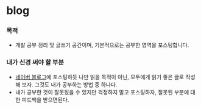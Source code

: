 # blog

### 목적

- 개발 공부 정리 및 글쓰기 공간이며, 기본적으로는 공부한 영역을 포스팅합니다.

### 내가 신경 써야 할 부분

- [네이버 블로그](http://blog.naver.com/silver889)에 포스팅하듯 나만 읽을 목적이 아닌, 모두에게 읽기 좋은 글로 작성해 보자.
그것도 내가 공부하는 방법 중 하나다.
- 내가 공부한 것이 잘못됬을 수 있지만 걱정하지 말고 포스팅하자, 잘못된 부분에 대한 피드백을 받으면된다.
